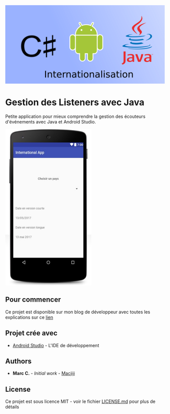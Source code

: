 
<img src="/images/bappint.png"/>


# Gestion des Listeners avec Java

Petite application pour mieux comprendre la gestion des écouteurs d'événements avec Java et Android Studio.

<img src="/images/appint.png"/>

## Pour commencer

Ce projet est disponible sur mon blog de développeur avec toutes les explications sur ce [lien](http://www.androidtavern.com/2017/05/internationalization/)

## Projet crée avec

* [Android Studio](https://developer.android.com/studio/index.html) - L'IDE de développement

## Authors

* **Marc C.** - *Initial work* - [Macjiji](https://github.com/Macjiji)

## License

Ce projet est sous licence MIT - voir le fichier [LICENSE.md](LICENSE.md) pour plus de détails


